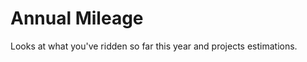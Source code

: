 Annual Mileage
==============

Looks at what you've ridden so far this year and projects estimations.
